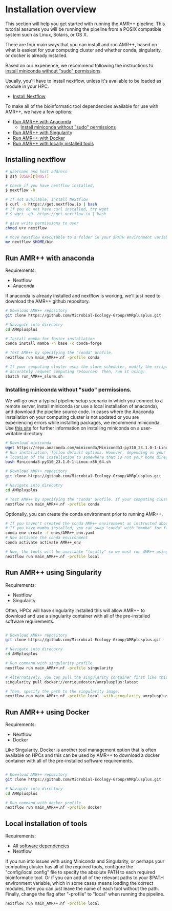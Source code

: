 # Installation overview
This section will help you get started with running the AMR++ pipeline. This tutorial assumes you will be running the pipeline from a POSIX compatible system such as Linux, Solaris, or OS X.

There are four main ways that you can install and run AMR++, based on what is easiest for your computing cluster and whether conda, singularity, or docker is already installed. 

Based on our experience, we recommend following the instructions to [install miniconda without "sudo" permissions](#installing-miniconda-without-sudo-permissions).

Usually, you'll have to install nextflow, unless it's available to be loaded as module in your HPC.
* [Install Nextflow](#installing-nextflow)

To make all of the bioinformatic tool dependencies available for use with AMR++, we have a few options:
* [Run AMR++ with Anaconda](#run-amr-with-anaconda)
    * [Install miniconda without "sudo" permissions](#installing-miniconda-without-sudo-permissions)
* [Run AMR++ with Singularity](#run-amr-using-singularity)
* [Run AMR++ with Docker](#run-amr-using-docker)
* [Run AMR++ with locally installed tools](#local-installation-of-tools)

## Installing nextflow

```bash
# username and host address
$ ssh [USER]@[HOST]

# Check if you have nextflow installed,
$ nextflow -h

# If not available, install Nextflow
$ curl -s https://get.nextflow.io | bash
# If you do not have curl installed, try wget
# $ wget -qO- https://get.nextflow.io | bash

# give write permissions to user
chmod u+x nextflow

# move nextflow executable to a folder in your $PATH environment variable. For example:
mv nextflow $HOME/bin
```

## Run AMR++ with anaconda
Requirements:
* Nextflow
* Anaconda

If anaconda is already installed and nextflow is working, we'll just need to download the AMR++ github repository.

```bash
# Download AMR++ repository
git clone https://github.com/Microbial-Ecology-Group/AMRplusplus.git

# Navigate into direcotry
cd AMRplusplus

# Install mamba for faster installation
conda install mamba -n base -c conda-forge

# Test AMR++ by specifying the "conda" profile. 
nextflow run main_AMR++.nf -profile conda

# If your computing cluster uses the slurm scheduler, modify the script "run_AMR++_slurm.sh" to
# accurately request computing resources. Then, run it using:
sbatch run_AMR++_slurm.sh
```



### Installing miniconda without "sudo" permissions.

We will go over a typical pipeline setup scenario in which you connect to a remote server, install miniconda (or use a local installation of anaconda), and download the pipeline source code. In cases where the Anaconda installation on your computing cluster is not updated or you are experiencing errors while installing packages, we recommend miniconda. Use [this site](https://conda.io/projects/conda/en/latest/user-guide/install/linux.html) for further information on installing miniconda on a user-writable directory. 

```bash
# Download miniconda
wget https://repo.anaconda.com/miniconda/Miniconda3-py310_23.1.0-1-Linux-x86_64.sh
# Run installation, follow default options. However, depending on your computing cluster when you are prompted, you should consider changing the 
# location of the installation to somewhere that is not your home directory which can have storage limits.
bash Miniconda3-py310_23.1.0-1-Linux-x86_64.sh

# Download AMR++ repository
git clone https://github.com/Microbial-Ecology-Group/AMRplusplus.git

# Navigate into direcotry
cd AMRplusplus

# Test AMR++ by specifying the "conda" profile. If your computing cluster uses the slurm scheduler, use the "conda_slurm" profile.
nextflow run main_AMR++.nf -profile conda
```

Optionally, you can create the conda environment prior to running AMR++.

```bash
# If you haven't created the conda AMR++ environment as instructed above, go ahead and do that here:
# If you have mamba installed, you can swap "conda" with "mamba" for faster installation.
conda env create -f envs/AMR++_env.yaml
# Now activate the conda environment
conda activate activate AMR++_env

# Now, the tools will be available "locally" so we must run AMR++ using the "local" profile.
nextflow run main_AMR++.nf -profile local

```

## Run AMR++ using Singularity

Requirements:
* Nextflow
* Singularity

Often, HPCs will have singularity installed this will allow AMR++ to download and use a singularity container with all of the pre-installed software requirements.

```bash

# Download AMR++ repository
git clone https://github.com/Microbial-Ecology-Group/AMRplusplus.git

# Navigate into direcotry
cd AMRplusplus

# Run command with singularity profile
nextflow run main_AMR++.nf -profile singularity

# Alternatively, you can pull the singularity container first like this:
singularity pull docker://enriquedoster/amrplusplus:latest

# Then, specify the path to the singularity image.
nextflow run main_AMR++.nf -profile local -with-singularity amrplusplus_latest.sif

```

## Run AMR++ using Docker

Requirements:
* Nextflow
* Docker

Like Singularity, Docker is another tool management option that is often available on HPCs and this can be used by AMR++ to download a docker container with all of the pre-installed software requirements.

```bash

# Download AMR++ repository
git clone https://github.com/Microbial-Ecology-Group/AMRplusplus.git

# Navigate into directory
cd AMRplusplus

# Run command with docker profile
nextflow run main_AMR++.nf -profile docker

```



## Local installation of tools

Requirements:
* All [software dependencies](https://github.com/Microbial-Ecology-Group/AMRplusplus/blob/master/docs/dependencies.md)
* Nextflow


If you run into issues with using Miniconda and Singularity, or perhaps your computing cluster has all of the required tools, configure the "config/local.config" file to specify the absolute PATH to each required bioinformatic tool. Or if you can add all of the relevant paths to your $PATH environment variable, which in some cases means loading the correct modules, then you can just leave the name of each tool without the path. Finally, change the flag after "-profile" to "local" when running the pipeline.

```bash
nextflow run main_AMR++.nf -profile local
 ```
